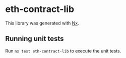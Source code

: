 # eth-contract-lib

This library was generated with [Nx](https://nx.dev).

## Running unit tests

Run `nx test eth-contract-lib` to execute the unit tests.
